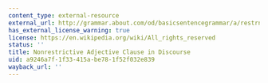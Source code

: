 ```yaml
---
content_type: external-resource
external_url: http://grammar.about.com/od/basicsentencegrammar/a/restrnonradjc03.htm
has_external_license_warning: true
license: https://en.wikipedia.org/wiki/All_rights_reserved
status: ''
title: Nonrestrictive Adjective Clause in Discourse
uid: a9246a7f-1f33-415a-be78-1f52f032e839
wayback_url: ''
---
```

